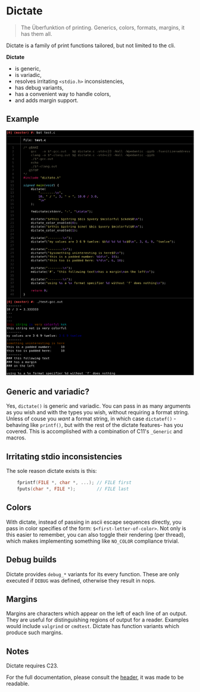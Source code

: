 # Dictate
> The Überfunktion of printing. Generics, colors, formats, margins, it has them all.

Dictate is a family of print functions tailored,
but not limited to the cli.

**Dictate**
- is generic,
- is variadic,
- resolves irritating `<stdio.h>` inconsistencies,
- has debug variants,
- has a convenient way to handle colors,
- and adds margin support.

## Example
![example.png](example.png)

## Generic and variadic?
Yes, `dictate()` is generic and variadic.
You can pass in as many arguments as you wish and with the types you wish,
without requiring a format string.
Unless of couse you *want* a format string,
in which case `dictatef()`
-behaving like `printf()`, but with the rest of the dictate features-
has you covered.
This is accomplished with a combination of C11's `_Generic` and macros.

## Irritating stdio inconsistencies
The sole reason dictate exists is this:
```C
    fprintf(FILE *, char *, ...); // FILE first
    fputs(char *, FILE *);        // FILE last
```

## Colors
With dictate,
instead of passing in ascii escape sequences directly,
you pass in color specifies of the form: `$<first-letter-of-color>`.
Not only is this easier to remember,
you can also toggle their rendering (per thread),
which makes implementing something like `NO_COLOR` compliance trivial.

## Debug builds
Dictate provides `debug_*` variants for its every function.
These are only executed if `DEBUG` was defined,
otherwise they result in nops.

## Margins
Margins are characters which appear on the left of each line of an output.
They are useful for distinguishing regions of output for a reader.
Examples would include `valgrind` or `cmdtest`.
Dictate has function variants which produce such margins.

## Notes
Dictate requires C23.

For the full documentation,
please consult the [header](dictate.h),
it was made to be readable.
